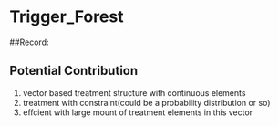 # Trigger_Forest
##Record:

## Potential Contribution
1. vector based treatment structure with continuous elements
2. treatment with constraint(could be a probability distribution or so)
3. effcient with large mount of treatment elements in this vector
